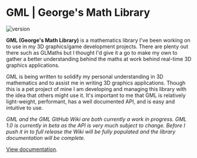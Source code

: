 # GML | George's Math Library

![version](https://img.shields.io/badge/version-1.0b-blue.svg?maxAge=2592000)

**GML (George's Math Library)** is a mathematics library I've been working on to use in my 3D graphics/game development projects. There are plenty out there such as GLMaths but I thought I'd give it a go to make my own to gather a better understanding behind the maths at work behind real-time 3D graphics applications.

GML is being written to solidify my personal understanding in 3D mathematics and to assist me in writing 3D graphics applications. Though this is a pet project of mine I am developing and managing this library with the idea that others might use it. It's important to me that GML is relatively light-weight, performant, has a well documented API, and is easy and intuitive to use.

_GML and the GML GitHub Wiki are both currently a work in progress. GML 1.0 is currently in beta as the API is very much subject to change. Before I push it in to full release the Wiki will be fully populated and the library documentation will be complete._

[View documentation](https://george-mcdonagh.github.io/gml/documentation/html/index.html).
